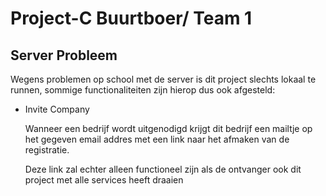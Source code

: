 # Project-C Buurtboer/ Team 1


## Server Probleem

Wegens problemen op school met de server is dit project slechts lokaal te runnen,
sommige functionaliteiten zijn hierop dus ook afgesteld:

- Invite Company

    Wanneer een bedrijf wordt uitgenodigd krijgt dit bedrijf een mailtje op het gegeven email addres
    met een link naar het afmaken van de registratie.

    Deze link zal echter alleen functioneel zijn als de ontvanger ook dit project met alle services heeft draaien


